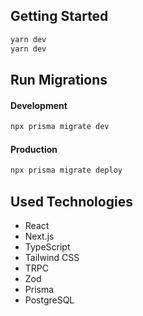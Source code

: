## Getting Started

```bash
yarn dev
yarn dev
```

## Run Migrations

#### Development

```bash
npx prisma migrate dev
```

#### Production

```bash
npx prisma migrate deploy
```

## Used Technologies

- React
- Next.js
- TypeScript
- Tailwind CSS
- TRPC
- Zod
- Prisma
- PostgreSQL
